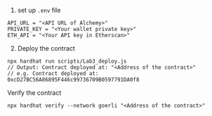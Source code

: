 1. set up `.env` file
```
API_URL = "<API URL of Alchemy>"
PRIVATE_KEY = "<Your wallet private key>"
ETH_API = "<Your API key in Etherscan>"
```

2. Deploy the contract
```
npx hardhat run scripts/Lab3_deploy.js
// Output: Contract deployed at: "<Address of the contract>" 
// e.g. Contract deployed at:  0xcD27BC56A86895F446c99736709B0597791DA0f8
```
Verify the contract
```
npx hardhat verify --network goerli "<Address of the contract>"
```
